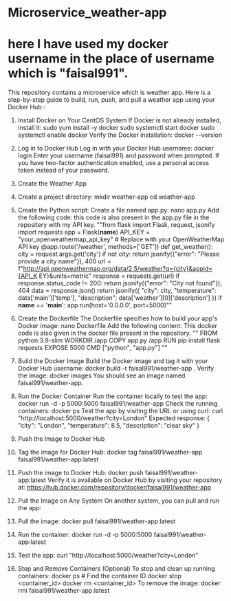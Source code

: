 # Microservice_weather-app
# here I have used my docker username in the place of username which is "faisal991".
This repository contains a microservice which is weather app.
Here is a step-by-step guide to build, run, push, and pull a weather app using your Docker
Hub :
1. Install Docker on Your CentOS System
If Docker is not already installed, install it:
sudo yum install -y docker
sudo systemctl start docker
sudo systemctl enable docker
Verify the Docker installation:
docker --version
2. Log in to Docker Hub
Log in with your Docker Hub username:
docker login
Enter your username (faisal991) and password when prompted. If you have two-factor
authentication enabled, use a personal access token instead of your password.
3. Create the Weather App
1. Create a project directory:
mkdir weather-app
cd weather-app
2. Create the Python script: Create a file named app.py:
nano app.py
Add the following code:
this code is also present in the app.py file in the repositery with my API key.
""from flask import Flask, request, jsonify
import requests
app = Flask(__name__)
API_KEY = "your_openweathermap_api_key" # Replace with your
OpenWeatherMap API key
@app.route('/weather', methods=['GET'])
def get_weather():
city = request.args.get('city')
if not city:
return jsonify({"error": "Please provide a city name"}), 400
url =
f"http://api.openweathermap.org/data/2.5/weather?q={city}&appid={API_K
EY}&units=metric"
response = requests.get(url)
if response.status_code != 200:
return jsonify({"error": "City not found"}), 404
data = response.json()
return jsonify({
"city": city,
"temperature": data['main']['temp'],
"description": data['weather'][0]['description']
})
if __name__ == '__main__':
app.run(host='0.0.0.0', port=5000)""

4. Create the Dockerfile
The Dockerfile specifies how to build your app's Docker image:
nano Dockerfile
Add the following content:
   This docker code is also given in the docker file present in the repository.
""
FROM python:3.9-slim
WORKDIR /app
COPY app.py /app
RUN pip install flask requests
EXPOSE 5000
CMD ["python", "app.py"] ""

6. Build the Docker Image
Build the Docker image and tag it with your Docker Hub username:
docker build -t faisal991/weather-app .
Verify the image:
docker images
You should see an image named faisal991/weather-app.

8. Run the Docker Container
Run the container locally to test the app:
docker run -d -p 5000:5000 faisal991/weather-app
Check the running containers:
docker ps
Test the app by visiting the URL or using curl:
curl "http://localhost:5000/weather?city=London"
Expected response:
{
"city": "London",
"temperature": 8.5,
"description": "clear sky"
}

9. Push the Image to Docker Hub
    
1. Tag the image for Docker Hub:
docker tag faisal991/weather-app faisal991/weather-app:latest
2. Push the image to Docker Hub:
docker push faisal991/weather-app:latest
Verify it is available on Docker Hub by visiting your repository at:
https://hub.docker.com/repository/docker/faisal991/weather-app
8. Pull the Image on Any System
On another system, you can pull and run the app:
1. Pull the image:
docker pull faisal991/weather-app:latest
2. Run the container:
docker run -d -p 5000:5000 faisal991/weather-app:latest
3. Test the app:
curl "http://localhost:5000/weather?city=London"
9. Stop and Remove Containers (Optional)
To stop and clean up running containers:
docker ps # Find the container ID
docker stop <container_id>
docker rm <container_id>
To remove the image:
docker rmi faisal991/weather-app:latest

